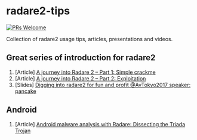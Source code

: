 # radare2-tips 
[![PRs Welcome](https://img.shields.io/badge/PRs-welcome-brightgreen.svg?style=flat-square)](http://makeapullrequest.com)

Collection of radare2 usage tips, articles, presentations and videos.

## Great series of introduction for radare2
1. [Article] [A journey into Radare 2 – Part 1: Simple crackme](https://www.megabeets.net/a-journey-into-radare-2-part-1/)
2. [Article] [A journey into Radare 2 – Part 2: Exploitation](https://www.megabeets.net/a-journey-into-radare-2-part-2/)
3. [Slides]  [Digging into radare2 for fun and profit @AvTokyo2017 speaker: pancake](r2avtokyo-en.pdf)


## Android 
1. [Article] [Android malware analysis with Radare: Dissecting the Triada Trojan](https://www.nowsecure.com/blog/2016/11/21/android-malware-analysis-radare-triada-trojan/)
